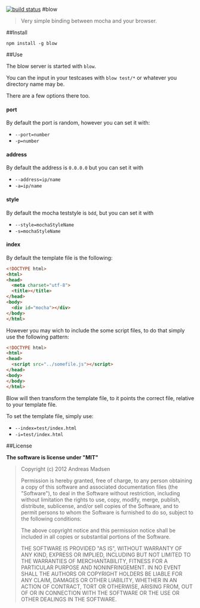 [![build status](https://secure.travis-ci.org/AndreasMadsen/blow.png)](http://travis-ci.org/AndreasMadsen/blow)
#blow

> Very simple binding between mocha and your browser.

##Install

```shell
npm install -g blow
```

##Use

The blow server is started with `blow`.

You can the input in your testcases with `blow test/*` or whatever you directory
name may be.

There are a few options there too.

#### port

By default the port is random, however you can set it with:

* `--port=number`
* `-p=number`

#### address

By default the address is `0.0.0.0` but you can set it with

* `--address=ip/name`
* `-a=ip/name`

#### style

By default the mocha teststyle is `bdd`, but you can set it with

* `--style=mochaStyleName`
* `-s=mochaStyleName`

#### index

By default the template file is the following:

```html
<!DOCTYPE html>
<html>
<head>
  <meta charset="utf-8">
  <title></title>
</head>
<body>
  <div id="mocha"></div>
</body>
</html>
```

However you may wich to include the some script files, to do that simply
use the following pattern:

```html
<!DOCTYPE html>
<html>
<head>
  <script src="../somefile.js"></script>
</head>
<body>
</body>
</html>
```

Blow will then transform the template file, to it points the correct file, relative
to your template file.

To set the template file, simply use:

* `--index=test/index.html`
* `-i=test/index.html`

##License

**The software is license under "MIT"**

> Copyright (c) 2012 Andreas Madsen
>
> Permission is hereby granted, free of charge, to any person obtaining a copy
> of this software and associated documentation files (the "Software"), to deal
> in the Software without restriction, including without limitation the rights
> to use, copy, modify, merge, publish, distribute, sublicense, and/or sell
> copies of the Software, and to permit persons to whom the Software is
> furnished to do so, subject to the following conditions:
>
> The above copyright notice and this permission notice shall be included in
> all copies or substantial portions of the Software.
>
> THE SOFTWARE IS PROVIDED "AS IS", WITHOUT WARRANTY OF ANY KIND, EXPRESS OR
> IMPLIED, INCLUDING BUT NOT LIMITED TO THE WARRANTIES OF MERCHANTABILITY,
> FITNESS FOR A PARTICULAR PURPOSE AND NONINFRINGEMENT. IN NO EVENT SHALL THE
> AUTHORS OR COPYRIGHT HOLDERS BE LIABLE FOR ANY CLAIM, DAMAGES OR OTHER
> LIABILITY, WHETHER IN AN ACTION OF CONTRACT, TORT OR OTHERWISE, ARISING FROM,
> OUT OF OR IN CONNECTION WITH THE SOFTWARE OR THE USE OR OTHER DEALINGS IN
> THE SOFTWARE.
